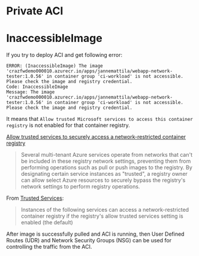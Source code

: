 # Private ACI

# InaccessibleImage

If you try to deploy ACI and get following error:

```
ERROR: (InaccessibleImage) The image 'crazfwdemo000010.azurecr.io/apps/jannemattila/webapp-network-tester:1.0.56' in container group 'ci-workload' is not accessible. Please check the image and registry credential.
Code: InaccessibleImage
Message: The image 'crazfwdemo000010.azurecr.io/apps/jannemattila/webapp-network-tester:1.0.56' in container group 'ci-workload' is not accessible. Please check the image and registry credential.
```

It means that `Allow trusted Microsoft services to access this container registry` is not enabled for that container registry.

[Allow trusted services to securely access a network-restricted container registry](https://learn.microsoft.com/en-us/azure/container-registry/allow-access-trusted-services)

> Several multi-tenant Azure services operate from networks that can't be included in these registry network settings,
> preventing them from performing operations such as pull or push images to the registry. 
> By designating certain service instances as "trusted", a registry owner can allow select 
> Azure resources to securely bypass the registry's network settings to perform registry operations.

From [Trusted Services](https://learn.microsoft.com/en-us/azure/container-registry/allow-access-trusted-services#trusted-services):

> Instances of the following services can access a network-restricted container registry
> if the registry's allow trusted services setting is enabled (the default)

After image is successfully pulled and ACI is running, then User Defined Routes (UDR)
and Network Security Groups (NSG) can be used for controlling the traffic from the ACI.
